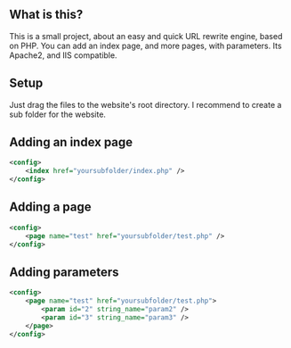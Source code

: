 ## What is this?
This is a small project, about an easy and quick URL rewrite engine, based on PHP. You can add an index page, and more pages, with parameters. Its Apache2, and IIS compatible.

## Setup
Just drag the files to the website's root directory. I recommend to create a sub folder for the website.

## Adding an index page

```xml
<config>
    <index href="yoursubfolder/index.php" />
</config>
```

## Adding a page

```xml
<config>
    <page name="test" href="yoursubfolder/test.php" />
</config>
```

## Adding parameters

```xml
<config>
    <page name="test" href="yoursubfolder/test.php">
        <param id="2" string_name="param2" />
        <param id="3" string_name="param3" />
    </page>
</config>
```
